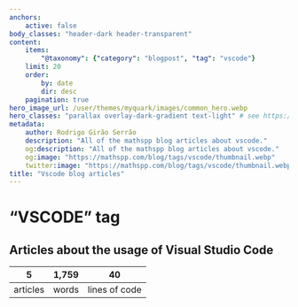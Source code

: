 ```yaml
---
anchors:
    active: false
body_classes: "header-dark header-transparent"
content:
    items:
        "@taxonomy": {"category": "blogpost", "tag": "vscode"}
    limit: 20
    order:
        by: date
        dir: desc
    pagination: true
hero_image_url: /user/themes/myquark/images/common_hero.webp
hero_classes: "parallax overlay-dark-gradient text-light" # see https://demo.getgrav.org/blog-skeleton/blog/hero-classes
metadata:
    author: Rodrigo Girão Serrão
    description: "All of the mathspp blog articles about vscode."
    og:description: "All of the mathspp blog articles about vscode."
    og:image: "https://mathspp.com/blog/tags/vscode/thumbnail.webp"
    twitter:image: "https://mathspp.com/blog/tags/vscode/thumbnail.webp"
title: "Vscode blog articles"
---
```


# “VSCODE” tag


## Articles about the usage of Visual Studio Code



<table class="stats-table">
    <thead>
        <tr>
            <th style="text-align: center;">5</th>
            <th style="text-align: center;">1,759</th>
            <th style="text-align: center;">40</th>
        </tr>
    </thead>
    <tbody>
        <tr>
            <td style="text-align: center;">articles</td>
            <td style="text-align: center;">words</td>
            <td style="text-align: center;">lines of code</td>
        </tr>
    </tbody>
</table>